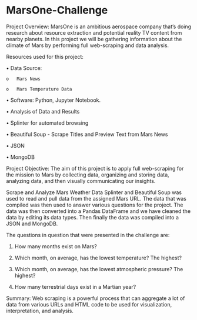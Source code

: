 # MarsOne-Challenge

Project Overview:
MarsOne is an ambitious aerospace company that’s doing research about resource extraction and potential reality TV content from nearby planets. In this project we will be gathering information about the climate of Mars by performing full web-scraping and data analysis.


Resources used for this project:

  •	Data Source:
  
    o	Mars News
    
    o	Mars Temperature Data
    
  •	Software: Python,  Jupyter Notebook.
  
  •	Analysis of Data and Results
  
  •	Splinter for automated browsing
  
  •	Beautiful Soup - Scrape Titles and Preview Text from Mars News
  
  •	JSON
  
  •	MongoDB
  


Project Objective:
The aim of this project is to apply full web-scraping for the mission to Mars by collecting data, organizing and storing data, analyzing data, and then visually communicating our insights.


Scrape and Analyze Mars Weather Data
Splinter and Beautiful Soup was used to read and pull data from the assigned Mars URL. The data that was compiled was then used to answer various questions for the project. The data was then converted into a Pandas DataFrame and we have cleaned the data by editing its data types. Then finally the data was compiled into a JSON and MongoDB. 


The questions in question that were presented in the challenge are:


  1.	How many months exist on Mars?
  
  2.	Which month, on average, has the lowest temperature? The highest?
  
  3.	Which month, on average, has the lowest atmospheric pressure? The highest?
  
  4.	How many terrestrial days exist in a Martian year? 

Summary:
Web scraping is a powerful process that can aggregate a lot of data from various URLs and HTML code to be used for visualization, interpretation, and analysis. 
